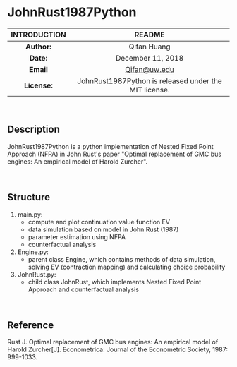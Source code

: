 # JohnRust1987Python

| INTRODUCTION  | README |
| :-----: | :------: |
| **Author:** | Qifan Huang |
| **Date:** | December 11, 2018 |
| **Email** | Qifan@uw.edu |
| **License:**| JohnRust1987Python is released under the MIT license.|

&nbsp;
## Description
JohnRust1987Python is a python implementation of Nested Fixed Point Approach (NFPA) in John Rust's paper "Optimal replacement of GMC bus engines: An empirical model of Harold Zurcher".

&nbsp;
## Structure
1. main.py: 
   - compute and plot continuation value function EV
   - data simulation based on model in John Rust (1987) 
   - parameter estimation using NFPA
   - counterfactual analysis
2. Engine.py:
   - parent class Engine, which contains methods of data simulation, solving EV (contraction mapping) and calculating choice probability 
3. JohnRust.py:
   - child class JohnRust, which implements Nested Fixed Point Approach and counterfactual analysis
   
&nbsp;
## Reference
Rust J. Optimal replacement of GMC bus engines: An empirical model of Harold Zurcher[J]. Econometrica: Journal of the Econometric Society, 1987: 999-1033.
